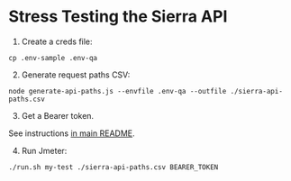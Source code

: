 # Stress Testing the Sierra API

1. Create a creds file:

`cp .env-sample .env-qa`

2. Generate request paths CSV:

`node generate-api-paths.js --envfile .env-qa --outfile ./sierra-api-paths.csv`

3. Get a Bearer token.

See instructions [in main README](../README.md#bearer-tokens).

4. Run Jmeter:

`./run.sh my-test ./sierra-api-paths.csv BEARER_TOKEN`
